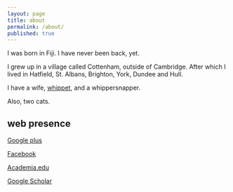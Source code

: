 ```yaml
---
layout: page
title: about
permalink: /about/
published: true
---
```


I was born in Fiji. I have never been back, yet. 

I grew up in a village called Cottenham, outside of Cambridge. After which I lived in Hatfield, St. Albans, Brighton, York, Dundee and Hull.

I have a wife, [whippet](https://www.facebook.com/media/set/?set=a.10155519003550461.1073741838.833460460&type=1&l=575527ce88), and a whippersnapper.  

Also, two cats.

## web presence

[Google plus](https://plus.google.com/+ShaneLindsayDr/)

[Facebook](https://www.facebook.com/shane.r.w.lindsay)

[Academia.edu](https://hull.academia.edu/ShaneLindsay)

[Google Scholar](https://scholar.google.co.uk/citations?user=tTSUv-sAAAAJ&hl=en)


